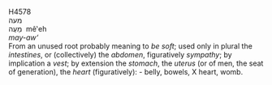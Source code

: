 <body>
  <p>H4578<br>  מעה  <br> מֵעֶה  ‎  mê‛eh  <br><i>may-aw‘ </i><br>From an unused root probably meaning to <i>be</i> <i>soft</i>; used only in plural the <i>intestines</i>, or (collectively) the <i>abdomen</i>, figuratively <i>sympathy</i>; by implication a <i>vest</i>; by extension the <i>stomach</i>, the <i>uterus</i> (or of men, the seat of generation), the <i>heart</i> (figuratively): - belly, bowels, X heart, womb.<br></p>
 </body>